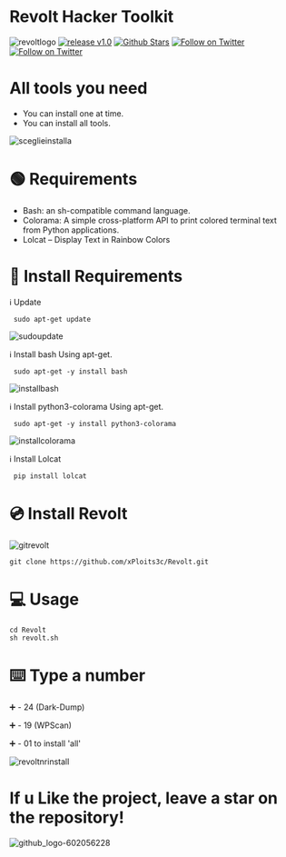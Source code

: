 # Revolt Hacker Toolkit
![revoltlogo](https://github.com/xPloits3c/revolt/assets/153435050/ea41babb-e41b-4dc9-8fdc-3bbf08f11a8f)
[![release v1.0 ](https://img.shields.io/badge/release-v1.0-green.svg?style=flat-square)](https://github.com/xPloits3c/revolt/releases/)
[![Github Stars](https://img.shields.io/github/stars/xPloits3c/revolt.svg?style=social&label=Stars)](https://github.com/xPloits3c/Revolt/)
[![Follow on Twitter](https://img.shields.io/twitter/follow/AnonSecIta.svg?style=social&label=AnonSecIta)](https://twitter.com/AnonSecIta/)
[![Follow on Twitter](https://img.shields.io/twitter/follow/ANOVNI1.svg?style=social&label=ANOVNI1)](https://twitter.com/ANOVNI1/)


 
# All tools you need
- You can install one at time.
- You can install all tools.
 
![sceglieinstalla](https://github.com/xPloits3c/Revolt/assets/153435050/4a9c16ad-8acd-4291-b7a2-ee0d97c9948c)

# 🟢 Requirements
- Bash: an sh-compatible command language.
- Colorama: A simple cross-platform API to print colored terminal text from Python applications.
- Lolcat – Display Text in Rainbow Colors

# 🔧 Install Requirements

ℹ️ Update
   
     sudo apt-get update
  
![sudoupdate](https://github.com/xPloits3c/Revolt/assets/153435050/58f11b7f-47a5-42a3-9c9e-4c1b7e32cc20)
 
ℹ️ Install bash Using apt-get.
   
     sudo apt-get -y install bash
  
![installbash](https://github.com/xPloits3c/Revolt/assets/153435050/e201f289-136a-483c-b715-935a49b28762)
          
ℹ️ Install python3-colorama Using apt-get.
   
     sudo apt-get -y install python3-colorama

![installcolorama](https://github.com/xPloits3c/Revolt/assets/153435050/8a29da90-c765-4b39-845c-736d2d8d6dea)

ℹ️ Install Lolcat

     pip install lolcat
 
# 💿 Install Revolt
![gitrevolt](https://github.com/xPloits3c/Revolt/assets/153435050/81bb2f8a-f840-423e-ba58-0b7721e26fe9) 

  
    git clone https://github.com/xPloits3c/Revolt.git
   
# 💻 Usage
    cd Revolt
    sh revolt.sh
    
# ⌨️ Type a number
  
➕ - 24 (Dark-Dump) 

➕ - 19 (WPScan) 

➕ - 01 to install 'all'
 
![revoltnrinstall](https://github.com/xPloits3c/Revolt/assets/153435050/baeed44b-e5cd-4cd0-a80b-52d397ca38c6)


# If u Like the project, leave a star on the repository!
![github_logo-602056228](https://github.com/xPloits3c/Revolt/assets/153435050/58620e25-748f-44ea-80a9-fc3797fcfa49)

